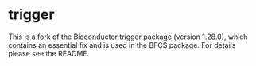 # trigger
This is a fork of the Bioconductor trigger package (version 1.28.0), which contains an essential fix and is used in the BFCS package. For details please see the README.
